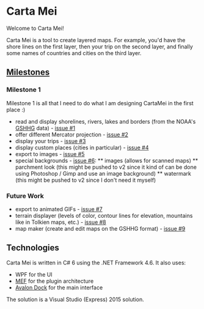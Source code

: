 # Carta Mei

Welcome to Carta Mei!

Carta Mei is a tool to create layered maps. For example, you'd have the shore lines on the first layer, then your trip on the second layer, and finally some names of countries and cities on the third layer.

## [Milestones](https://github.com/lverre/CartaMei/milestones)

### Milestone 1

Milestone 1 is all that I need to do what I am designing CartaMei in the first place :)

* read and display shorelines, rivers, lakes and borders (from the NOAA's [GSHHG](https://www.ngdc.noaa.gov/mgg/shorelines/gshhs.html) data) - [issue #1](https://github.com/lverre/CartaMei/issues/1)
* offer different Mercator projection - [issue #2](https://github.com/lverre/CartaMei/issues/2)
* display your trips - [issue #3](https://github.com/lverre/CartaMei/issues/3)
* display custom places (cities in particular) - [issue #4](https://github.com/lverre/CartaMei/issues/4)
* export to images - [issue #5](https://github.com/lverre/CartaMei/issues/5)
* special backgrounds - [issue #6](https://github.com/lverre/CartaMei/issues/6):
** images (allows for scanned maps)
** parchment look (this might be pushed to v2 since it kind of can be done using Photoshop / Gimp and use an image background)
** watermark (this might be pushed to v2 since I don't need it myself)

### Future Work

* export to animated GIFs - [issue #7](https://github.com/lverre/CartaMei/issues/7)
* terrain displayer (levels of color, contour lines for elevation, mountains like in Tolkien maps, etc.) - [issue #8](https://github.com/lverre/CartaMei/issues/8)
* map maker (create and edit maps on the GSHHG format) - [issue #9](https://github.com/lverre/CartaMei/issues/9)

## Technologies

Carta Mei is written in C# 6 using the .NET Framework 4.6. It also uses:
* WPF for the UI
* [MEF](http://mef.codeplex.com/) for the plugin architecture
* [Avalon Dock](http://wpftoolkit.codeplex.com/) for the main interface

The solution is a Visual Studio (Express) 2015 solution.
